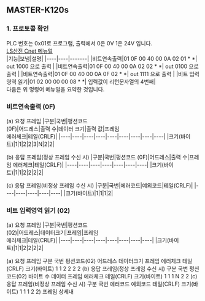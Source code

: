 ## MASTER-K120s
### 1. 프로토콜 확인 
PLC 번호는 0x01로 프로그램, 출력에서 0은 0V 1은 24V 입니다.   
<a href="https://github.com/kdi6033/plc/blob/master/LS-Manual/XGB%20Cnet_V1.8_Korean.pdf" target='_blank'>LS산전 Cnet 메뉴얼</a>    
|기능|보냄|설명|
|----|----|-------|
|비트연속출력|01 0F 00 40 00 0A 02 01 * *| out 1000 으로 출력 |
|비트연속출력|01 0F 00 40 00 0A 02 02 * *| out 0100 으로 출력 |
|비트연속출력|01 0F 00 40 00 0A 0F 02 * *| out 1111 으로 출력 |
|비트 입력영역 읽기|01 02 00 00 00 08 * *| 입력값이 리턴문자열의 4번째|
</br>
다음은 위 명령어 메뉴얼을 요약한 것입니다.    
### 비트연속출력 (0F)
(a) 요청 프레임
|구분|국번|펑션코드</br>(0F)|어드레스|출력 수|데이터 크기|출력 값|프레임</br>에러체크|테일(CRLF)|
|----|----|----|----|----|----|----|----|----|
|크기(바이트)|1|1|2|2|3|N|2|2|

(b) 응답 프레임(정상 프레임 수신 시)
|구분|국번|펑션코드 (0F)|어드레스|출력 수|프레임 에러체크|테일(CRLF)|
|----|----|----|----|----|----|----|
|크기(바이트)|1|1|2|2|2|2|

(c) 응답 프레임(비정상 프레임 수신 시)
|구분|국번|에러코드|예외코드|테일(CRLF)|
|----|----|----|----|----|
|크기(바이트)|1|1|1|2|

### 비트 입력영역 읽기 (02)    
(a) 요청 프레임
|구분|국번|펑션코드</br>(02)|어드레스|데이터크기|프레임|프레임</br>에러체크|테일(CRLF)|
|----|----|----|----|----|----|----|----|
|크기(바이트)|1|1|2|2|2|2|

(a) 요청 프레임
구분 국번 펑션코드(02) 어드레스 데이터크기 프레임 에러체크 테일(CRLF)
크기(바이트) 1 1 2 2 2 2
(b) 응답 프레임(정상 프레임 수신 시)
구분 국번 펑션코드(02) 바이트 수 데이터 프레임 에러체크 테일(CRLF)
크기(바이트) 1 1 1 N 2 2
(c) 응답 프레임(비정상 프레임 수신 시)
구분 국번 에러코드 예외코드 테일(CRLF)
크기(바이트) 1 1 1 2
2) 프레임 상세내
